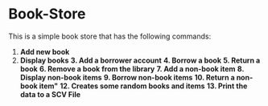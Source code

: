 
# Book-Store
This is a simple book store that has the following commands:

 1. **Add new book**
 2. **Display books**
  **3. Add a borrower account**
  **4. Borrow a book**
  **5. Return a book**
  **6. Remove a book from the library**
  **7. Add a non-book item**
  **8. Display non-book items**
  **9. Borrow non-book items**
  **10. Return a non-book item"**
  **12. Creates some random books and items**
  **13. Print the data to a SCV File**
